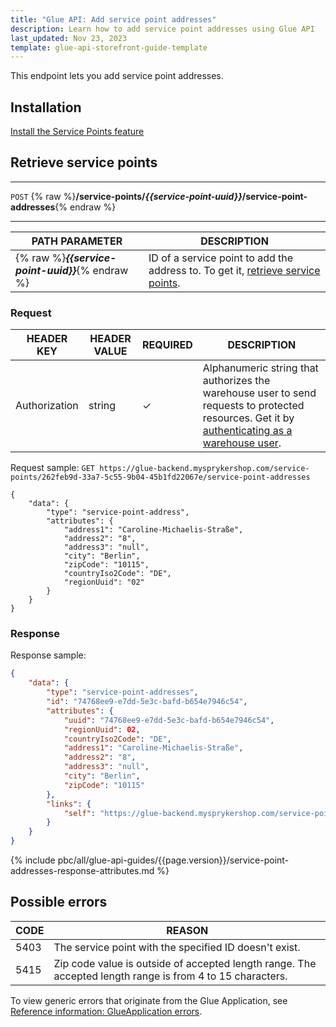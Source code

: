 ```yaml
---
title: "Glue API: Add service point addresses"
description: Learn how to add service point addresses using Glue API
last_updated: Nov 23, 2023
template: glue-api-storefront-guide-template
---
```


This endpoint lets you add service point addresses.

## Installation

[Install the Service Points feature](/docs/pbc/all/service-point-management/{{page.version}}/unified-commerce/install-features/install-the-service-points-feature.html)

## Retrieve service points

***
`POST` {% raw %}**/service-points/*{{service-point-uuid}}*/service-point-addresses**{% endraw %}
***


| PATH PARAMETER | DESCRIPTION |
| --- | --- |
| {% raw %}***{{service-point-uuid}}***{% endraw %} | ID of a service point to add the address to. To get it, [retrieve service points](/docs/pbc/all/service-point-management/{{page.version}}/unified-commerce/manage-using-glue-api/manage-service-points/retrieve-service-points.html). |


### Request

| HEADER KEY | HEADER VALUE | REQUIRED | DESCRIPTION |
|-|-|-|-|
| Authorization | string | &check; | Alphanumeric string that authorizes the warehouse user to send requests to protected resources. Get it by [authenticating as a warehouse user](/docs/pbc/all/warehouse-management-system/{{page.version}}/unified-commerce/manage-using-glue-api/glue-api-authenticate-as-a-warehouse-user.html). |

Request sample: `GET https://glue-backend.mysprykershop.com/service-points/262feb9d-33a7-5c55-9b04-45b1fd22067e/service-point-addresses`

```
{
    "data": {
        "type": "service-point-address",
        "attributes": {
            "address1": "Caroline-Michaelis-Straße",
            "address2": "8",
            "address3": "null",
            "city": "Berlin",
            "zipCode": "10115",
            "countryIso2Code": "DE",
            "regionUuid": "02"
        }
    }
}
```

### Response

Response sample:
```json
{
    "data": {
        "type": "service-point-addresses",
        "id": "74768ee9-e7dd-5e3c-bafd-b654e7946c54",
        "attributes": {
            "uuid": "74768ee9-e7dd-5e3c-bafd-b654e7946c54",
            "regionUuid": 02,
            "countryIso2Code": "DE",
            "address1": "Caroline-Michaelis-Straße",
            "address2": "8",
            "address3": "null",
            "city": "Berlin",
            "zipCode": "10115"
        },
        "links": {
            "self": "https://glue-backend.mysprykershop.com/service-points/262feb9d-33a7-5c55-9b04-45b1fd22067e/service-point-addresses/74768ee9-e7dd-5e3c-bafd-b654e7946c54"
        }
    }
}
```

{% include pbc/all/glue-api-guides/{{page.version}}/service-point-addresses-response-attributes.md %} <!-- To edit, see /_includes/pbc/all/glue-api-guides/202311.0/service-point-addresses-response-attributes.md -->

## Possible errors

| CODE  | REASON |
| --- | --- |
| 5403 | The service point with the specified ID doesn't exist. |
| 5415 | Zip code value is outside of accepted length range. The accepted length range is from 4 to 15 characters. |


To view generic errors that originate from the Glue Application, see [Reference information: GlueApplication errors](/docs/scos/dev/glue-api-guides/{{page.version}}/reference-information-glueapplication-errors.html).
